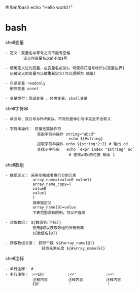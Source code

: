 #!/bin/bash
echo "Hello world !"

# bash

shell变量 

	- 定义：变量名与等号之间不能有空格
			定义时变量名之前不加$号

	- 使用定义过的变量，在变量名前加$，可使用花括号标识${变量边界}
	  已被定义的变量可以被重新定义(可以理解为 赋值)

	- 只读变量 readonly
	  删除变量 unset

	- 变量类型：局部变量 、环境变量、shell变量

shell字符串

	- 单引号、双引号与PHP类似，不同的是单引号中完全不会转义

	- 字符串操作： 拼接无需操作符
				  获取字符串操作 string="abcd"
				  				echo ${#string}
				  提取字符串操作 echo ${string:2:2} # 输出 cd
				  查找子字符串   echo `expr index "$string" ac`
				  				# 查找a或c的位置 输出 1

shell数组

	- 数组定义： 采用空格或者换行分割元素
				array_name=(value0 value1)
				array_name_copy=(
				value0
				value1
				)
				或单独定义
				array_name[0]=value
				下表范围没有限制，可以不连续

	- 读取数组： ${数组名[下标]}
				使用@可以获取数组的所有元素
				${数组名[@]}

	- 获取数组长度： 获取个数 ${#array_name[@]}
					获取元素长度 ${#array_name[k]}

shell注释

	- 单行注释： #
	- 多行注释： :<<EOF          :<<'             :<<!
	            注释内容         注释内容          注释内容
	            EOF             '                !
